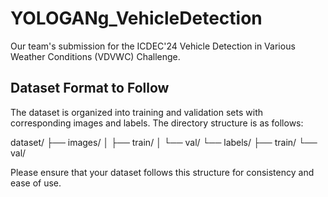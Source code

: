 # YOLOGANg_VehicleDetection

Our team's submission for the ICDEC'24 Vehicle Detection in Various Weather Conditions (VDVWC) Challenge.

## Dataset Format to Follow

The dataset is organized into training and validation sets with corresponding images and labels. The directory structure is as follows:

dataset/
├── images/
│   ├── train/
│   └── val/
└── labels/
    ├── train/
    └── val/



Please ensure that your dataset follows this structure for consistency and ease of use.
